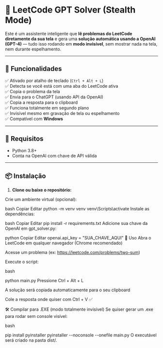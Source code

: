 # 🤖 LeetCode GPT Solver (Stealth Mode)

Este é um assistente inteligente que **lê problemas do LeetCode diretamente da sua tela** e gera uma **solução automática usando a OpenAI (GPT-4)** — tudo isso rodando em **modo invisível**, sem mostrar nada na tela, nem durante espelhamento.

---

## 🚀 Funcionalidades

✅ Ativado por atalho de teclado (`Ctrl + Alt + L`)  
✅ Detecta se você está com uma aba do LeetCode ativa  
✅ Copia o problema da tela  
✅ Envia para o ChatGPT (usando API da OpenAI)  
✅ Copia a resposta para o clipboard  
✅ Funciona totalmente em segundo plano  
✅ Invisível mesmo em gravação de tela ou espelhamento  
✅ Compatível com **Windows**

---

## 🧠 Requisitos

- Python 3.8+
- Conta na OpenAI com chave de API válida

---

## 📦 Instalação

1. **Clone ou baixe o repositório:**



Crie um ambiente virtual (opcional):

bash
Copiar
Editar
python -m venv venv
venv\Scripts\activate
Instale as dependências:

bash
Copiar
Editar
pip install -r requirements.txt
Adicione sua chave da OpenAI em gpt_solver.py:

python
Copiar
Editar
openai.api_key = "SUA_CHAVE_AQUI"
🧪 Uso
Abra o LeetCode em qualquer navegador (Chrome recomendado)

Acesse um problema (ex: https://leetcode.com/problems/two-sum)

Execute o script:

bash

python main.py
Pressione Ctrl + Alt + L

A solução será copiada automaticamente para o seu clipboard

Cole a resposta onde quiser com Ctrl + V ✅

🛠️ Compilar para .EXE (modo totalmente invisível)
Se quiser gerar um .exe para rodar sem console visível:

bash

pip install pyinstaller
pyinstaller --noconsole --onefile main.py
O executável será criado na pasta dist/.


